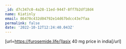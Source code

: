 ```yaml
---
_id: d7c347c0-4a28-11ed-9447-8ff7b2df18d4
name: Kiatinly
email: 86470c432d04792e14d67bdcc43e7faa
permalink: false
date: '2022-10-12T12:24:40.043Z'
---
```

[url=https://furosemide.life/]lasix 40 mg price in india[/url]

